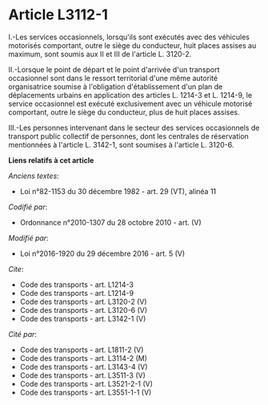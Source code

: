 # Article L3112-1

I.-Les services occasionnels, lorsqu'ils sont exécutés avec des véhicules motorisés comportant, outre le siège du conducteur,
huit places assises au maximum, sont soumis aux II et III de l'article L. 3120-2. 

II.-Lorsque le point de départ et le point d'arrivée d'un transport occasionnel sont dans le ressort territorial d'une même
autorité organisatrice soumise à l'obligation d'établissement d'un plan de déplacements urbains en application des articles
L. 1214-3 et L. 1214-9, le service occasionnel est exécuté exclusivement avec un véhicule motorisé comportant, outre le siège
du conducteur, plus de huit places assises. 

III.-Les personnes intervenant dans le secteur des services occasionnels de transport public collectif de personnes, dont les
centrales de réservation mentionnées à l'article L. 3142-1, sont soumises à l'article L. 3120-6.

**Liens relatifs à cet article**

_Anciens textes_:

  - Loi n°82-1153 du 30 décembre 1982 - art. 29 (VT), alinéa 11

_Codifié par_:

  - Ordonnance n°2010-1307 du 28 octobre 2010 - art. (V)

_Modifié par_:

  - Loi n°2016-1920 du 29 décembre 2016 - art. 5 (V)

_Cite_:

  - Code des transports - art. L1214-3
  - Code des transports - art. L1214-9
  - Code des transports - art. L3120-2 (V)
  - Code des transports - art. L3120-6 (V)
  - Code des transports - art. L3142-1 (V)

_Cité par_:

  - Code des transports - art. L1811-2 (V)
  - Code des transports - art. L3114-2 (M)
  - Code des transports - art. L3143-4 (V)
  - Code des transports - art. L3511-3 (V)
  - Code des transports - art. L3521-2-1 (V)
  - Code des transports - art. L3551-1-1 (V)
